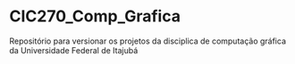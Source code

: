 # CIC270_Comp_Grafica
Repositório  para versionar os projetos da disciplica de computação gráfica da Universidade Federal de Itajubá
